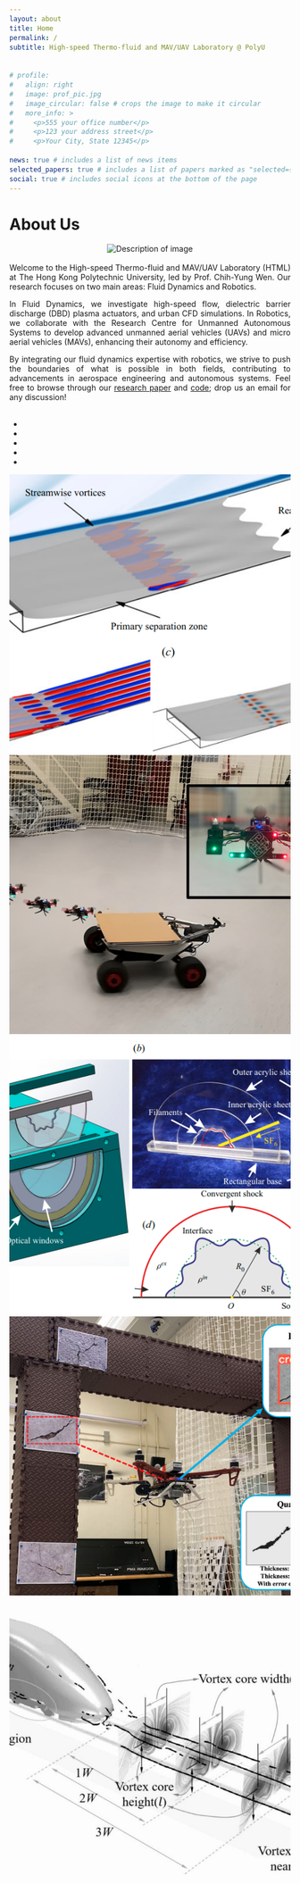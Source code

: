 ```yaml
---
layout: about
title: Home
permalink: /
subtitle: High-speed Thermo-fluid and MAV/UAV Laboratory @ PolyU


# profile:
#   align: right
#   image: prof_pic.jpg
#   image_circular: false # crops the image to make it circular
#   more_info: >
#     <p>555 your office number</p>
#     <p>123 your address street</p>
#     <p>Your City, State 12345</p>

news: true # includes a list of news items
selected_papers: true # includes a list of papers marked as "selected={true}"
social: true # includes social icons at the bottom of the page
---
```


<!-- <br/> -->
<!-- Include Bootstrap CSS (You can use a CDN link) -->
<!-- <link rel="stylesheet" href="https://maxcdn.bootstrapcdn.com/bootstrap/4.5.2/css/bootstrap.min.css"> -->


<!-- Include Bootstrap JS (You can use a CDN link) -->
<!-- <script src="js_scripts/slim.min.js"></script>
<script src="https://cdn.jsdelivr.net/npm/@popperjs/core@2.9.2/dist/umd/popper.min.js"></script>
<script src="https://maxcdn.bootstrapcdn.com/bootstrap/4.5.2/js/bootstrap.min.js"></script> -->

# About Us
<div style="text-align: center;">
        <img src="../assets/img/cover/group.png" alt="Description of image" style="max-width: 100%; height: auto;">
</div>
<div align="justify">

<br/>
Welcome to the High-speed Thermo-fluid and MAV/UAV Laboratory (HTML) at The Hong Kong Polytechnic University, led by Prof. Chih-Yung Wen. Our research focuses on two main areas: Fluid Dynamics and Robotics.

In Fluid Dynamics, we investigate high-speed flow, dielectric barrier discharge (DBD) plasma actuators, and urban CFD simulations. In Robotics, we collaborate with the Research Centre for Unmanned Autonomous Systems to develop advanced unmanned aerial vehicles (UAVs) and micro aerial vehicles (MAVs), enhancing their autonomy and efficiency.

By integrating our fluid dynamics expertise with robotics, we strive to push the boundaries of what is possible in both fields, contributing to advancements in aerospace engineering and autonomous systems. Feel free to browse through our <a href="/publications">research paper</a> and <a href="https://github.com/HKPolyU-UAV">code</a>; drop us an email for any discussion! <br/> <br/>
</div>

<style>
  .carousel-inner img {
    width: 100%;
    height: 500px; /* Set a fixed height */
    object-fit: cover; /* This ensures the image covers the container without stretching */
  }
</style>

<div id="imageCarousel" class="carousel slide" data-ride="carousel" data-interval="3000">
  <!-- Indicators -->
  <ul class="carousel-indicators">
    <li data-target="#imageCarousel" data-slide-to="0" class="active"></li>
    <li data-target="#imageCarousel" data-slide-to="1"></li>
    <li data-target="#imageCarousel" data-slide-to="2"></li>
    <li data-target="#imageCarousel" data-slide-to="4"></li>
    <li data-target="#imageCarousel" data-slide-to="5"></li>
  </ul>

  <!-- The slideshow -->
  <div class="carousel-inner">
    <div class="carousel-item active">
      <img src="../assets/img/cover/KaikaiYu_JFM.png" alt="Image 1" class="d-block w-100">
    </div>
    <div class="carousel-item">
      <img src="../assets/img/cover/landing.png" alt="Image 2" class="d-block w-100">
    </div>
    <div class="carousel-item">
      <img src="../assets/img/cover/YuLiangJFM.png" alt="Image 3" class="d-block w-100">
    </div>
    <div class="carousel-item">
      <img src="../assets/img/cover/crack_inspection.png" alt="Image 4" class="d-block w-100">
    </div>
    <div class="carousel-item">
      <img src="../assets/img/cover/train_fluid.png" alt="Image 5" class="d-block w-100">
    </div>
  </div>

  <!-- Left and right controls -->
  <a class="carousel-control-prev" href="#imageCarousel" data-slide="prev">
    <span class="carousel-control-prev-icon"></span>
  </a>
  <a class="carousel-control-next" href="#imageCarousel" data-slide="next">
    <span class="carousel-control-next-icon"></span>
  </a>
</div>


<br>
